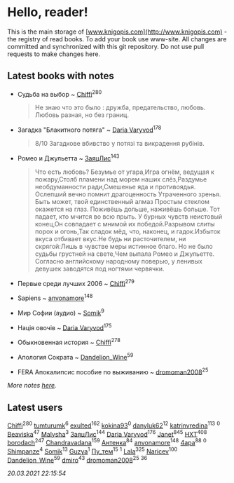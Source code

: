 # Hello, reader!
This is the main storage of [www.knigopis.com](http://www.knigopis.com) - the registry of read books.
To add your book use www-site. All changes are committed and synchronized with this git repository.
Do not use pull requests to make changes here.


## Latest books with notes
* Судьба на выбор ~ [Chiffi](users/105/105831994080785626680-google)<sup>280</sup>
    > Не знаю что это было : дружба, предательство, любовь. Любовь разная, но без границ.

* Загадка "Блакитного потяга" ~ [Daria Varyvod](users/829/829893410524253-facebook)<sup>178</sup>
    > 8/10 Загадкове вбивство у потязі та викрадення рубінів.

* Ромео и Джульетта ~ [ЗаяцЛис](users/112/112388384595246311466-google)<sup>143</sup>
    > Что есть любовь? Безумье от угара,Игра огнём, ведущая к пожару,Столб пламени над морем наших слёз,Раздумье необдуманности ради,Смешенье яда и противоядья.
    > Ослепший вечно помнит драгоценность Утраченного зренья.
    > Быть может, твой единственный алмаз Простым стеклом окажется на глаз.
    > Поживёшь дольше, наживёшь больше.
    > Тот падает, кто мчится во всю прыть.
    > У бурных чувств неистовый конец,Он совпадает с мнимой их победой.Разрывом слиты порох и огонь,Так сладок мёд, что, наконец, и гадок.Избыток вкуса отбивает вкус.Не будь ни расточителем, ни скрягой:Лишь в чувстве меры истинное благо.
    > Но не было судьбы грустней на свете,Чем выпала Ромео и Джульетте.
    > Согласно английскому народному поверью, у ленивых девушек заводятся под ногтями червячки.

* Первые среди лучших 2006 ~ [Chiffi](users/105/105831994080785626680-google)<sup>279</sup>

* Sapiens ~ [anvonamore](users/595/5957175-vkontakte)<sup>148</sup>

* Мир Софии (аудио) ~ [Somik](users/100/100006761945842-facebook)<sup>9</sup>

* Нація овочів ~ [Daria Varyvod](users/829/829893410524253-facebook)<sup>175</sup>

* Обыкновенная история ~ [Chiffi](users/105/105831994080785626680-google)<sup>278</sup>

* Апология Сократа ~ [Dandelion_Wine](users/586/58602788-vkontakte)<sup>59</sup>

* FERA Апокалипсис пособие по выживанию ~ [dromoman2008](users/444/44461886-yandex)<sup>25</sup>


_More notes [here](latest_books_with_notes.md)._


## Latest users
[Chiffi](users/105/105831994080785626680-google)<sup>280</sup> 
[tumturumk](users/135/135685382-vkontakte)<sup>6</sup> 
[exulted](users/100/100599204551896265722-google)<sup>162</sup> 
[kokina93](users/210/210927617-yandex)<sup>0</sup> 
[danyluk62](users/374/374149854-vkontakte)<sup>12</sup> 
[katrinvredina](users/233/2336755-vkontakte)<sup>113</sup> 
[](users/105/105362923714442300619-google)<sup>0</sup> 
[Beaviska](users/102/10202544960024508-facebook)<sup>47</sup> 
[Malysha](users/412/4129490930435358-facebook)<sup>3</sup> 
[ЗаяцЛис](users/112/112388384595246311466-google)<sup>144</sup> 
[Daria Varyvod](users/829/829893410524253-facebook)<sup>176</sup> 
[Janet](users/108/108113656204404967440-google)<sup>845</sup> 
[HXT](users/100/100002563462782-facebook)<sup>408</sup> 
[borodach](users/157/15706320-vkontakte)<sup>247</sup> 
[Chandravadana](users/105/105866022348292919948-google)<sup>159</sup> 
[Антенка](users/118/118158645037334943900-google)<sup>84</sup> 
[anvonamore](users/595/5957175-vkontakte)<sup>148</sup> 
[4apa](users/117/117392596378069249667-google)<sup>88</sup> 
[](users/234/234992147-vkontakte)<sup>0</sup> 
[Shimpanze](users/108/108324375224819470216-google)<sup>4</sup> 
[Somik](users/100/100006761945842-facebook)<sup>13</sup> 
[Guzya](users/819/819285468208720-facebook)<sup>1</sup> 
[Пу_тем](users/344/3448154788585127-facebook)<sup>15</sup> 
[](users/118/118195892640941995591-google)<sup>1</sup> 
[Lala](users/761/76187635-vkontakte)<sup>325</sup> 
[Naricev](users/107/107090515204537133928-google)<sup>100</sup> 
[Dandelion_Wine](users/586/58602788-vkontakte)<sup>59</sup> 
[dmiro](users/571/5714115-vkontakte)<sup>43</sup> 
[dromoman2008](users/444/44461886-yandex)<sup>25</sup> 
[](users/153/1537586159620888-facebook)<sup>36</sup> 


_20.03.2021 22:15:54_
